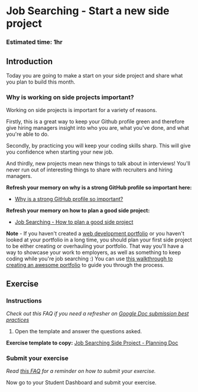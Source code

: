 # Job Searching - Start a new side project

### **Estimated time**: 1hr

## Introduction

Today you are going to make a start on your side project and share what you plan to build this month.

### Why is working on side projects important?

Working on side projects is important for a variety of reasons. 

Firstly, this is a great way to keep your Github profile green and therefore give hiring managers insight into who you are, what you've done, and what you're able to do.

Secondly, by practicing you will keep your coding skills sharp. This will give you confidence when starting your new job. 

And thirdly, new projects mean new things to talk about in interviews! You'll never run out of interesting things to share with recruiters and hiring managers. 

**Refresh your memory on why is a strong GitHub profile so important here:**

- [Why is a strong GitHub profile so important?](https://github.com/microverseinc/curriculum-professional-skills/blob/main/becoming-a-remote-professional/create-the-first-draft-of-a-professional-looking-github-profile-page.md)

**Refresh your memory on how to plan a good side project:**

- [Job Searching - How to plan a good side project](https://github.com/microverseinc/curriculum-professional-skills/blob/main/job-search/job-searching-how-to-plan-a-good-side-project.md)

**Note** - If you haven't created a [web development portfolio](https://45royale.com/blog/web-developer-portfolio/) or you haven't looked at your portfolio in a long time, you should plan your first side project to be either creating or overhauling your portfolio. That way you'll have a way to showcase your work to employers, as well as something to keep coding while you're job searching :) You can use [this walkthrough to creating an awesome portfolio](https://github.com/microverseinc/curriculum-professional-skills/blob/main/job-search/creating-your-portfolio.md) to guide you through the process.

## Exercise

### Instructions

*Check out this FAQ if you need a refresher on [Google Doc submission best practices](https://microverse.zendesk.com/hc/en-us/articles/360063156813)*

1. Open the template and answer the questions asked.

**Exercise template to copy:** [Job Searching Side Project - Planning Doc](https://docs.google.com/document/d/1dcwdXnr0fdeSvk7Bf0SifN4Ivf7KpbZFL2ae89Brj9k/edit?usp=sharing)

### Submit your exercise

*Read [this FAQ](https://microverse.zendesk.com/hc/en-us/articles/360061344234) for a reminder on how to submit your exercise.* 

Now go to your Student Dashboard and submit your exercise.
